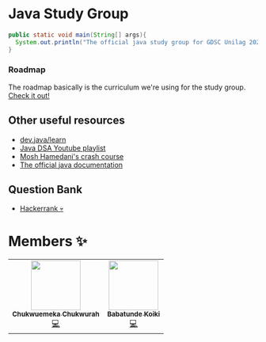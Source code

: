 # Java Study Group

```java
public static void main(String[] args){
  System.out.println("The official java study group for GDSC Unilag 2022/23 session")
}
```

### Roadmap

The roadmap basically is the curriculum we're using for the study group. [Check it out!](https://roadmap.sh/java)

## Other useful resources

- [dev.java/learn](https://dev.java/learn/)
- [Java DSA Youtube playlist](https://www.youtube.com/watch?v=rZ41y93P2Qo&list=PL9gnSGHSqcnr_DxHsP7AW9ftq0AtAyYqJ)
- [Mosh Hamedani's crash course](https://youtu.be/eIrMbAQSU34)
- [The official java documentation](https://docs.oracle.com/en/java/)

## Question Bank

- [Hackerrank 💀](https://www.hackerrank.com/domains/java)

# Members ✨

<table>
  <tr>
    <td align="center"><a href="https://amplication.com/"><img src="https://lh3.googleusercontent.com/a-/ACNPEu9vxASA6j4-h3EJe2JXUBy3FVJY2clUrfh7-wq7Kw=s192-c-mo" width="100px;" alt=""/><br /><sub><b>Chukwuemeka Chukwurah</b></sub></a><br /><a href="https://github.com/onebridgesoftware/fort/commits?author=emmanuerl" title="Code">💻</a></td>
    </td>
    <td align="center"><a href="https://github.com/Babatunde13"><img src="https://lh3.googleusercontent.com/a-/ACNPEu_7b--WHU-J-pgKtK3_FWG0o__D3GOg9cYFrqeetYc=s192-c-mo" width="100px;" alt=""/><br /><sub><b>Babatunde Koiki</b></sub></a><br /><a href="https://github.com/Babatunde13" title="Code">💻</a></td>
    </td>
  </tr>
</table>
